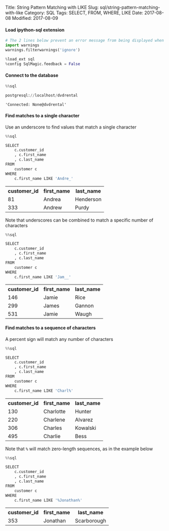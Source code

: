 Title: String Pattern Matching with LIKE
Slug: sql/string-pattern-matching-with-like
Category: SQL
Tags: SELECT, FROM, WHERE, LIKE
Date: 2017-08-08
Modified: 2017-08-09

#### Load ipython-sql extension


```python
# The 2 lines below prevent an error message from being displayed when we run %load_ext sql
import warnings
warnings.filterwarnings('ignore')

%load_ext sql
%config SqlMagic.feedback = False
```

#### Connect to the database


```python
%%sql

postgresql://localhost/dvdrental
```




    'Connected: None@dvdrental'



#### Find matches to a single character
Use an underscore to find values that match a single character


```python
%%sql

SELECT
    c.customer_id
    , c.first_name
    , c.last_name
FROM
    customer c
WHERE
    c.first_name LIKE 'Andre_'
```




<table>
    <tr>
        <th>customer_id</th>
        <th>first_name</th>
        <th>last_name</th>
    </tr>
    <tr>
        <td>81</td>
        <td>Andrea</td>
        <td>Henderson</td>
    </tr>
    <tr>
        <td>333</td>
        <td>Andrew</td>
        <td>Purdy</td>
    </tr>
</table>



Note that underscores can be combined to match a specific number of characters


```python
%%sql

SELECT
    c.customer_id
    , c.first_name
    , c.last_name
FROM
    customer c
WHERE
    c.first_name LIKE 'Jam__'
```




<table>
    <tr>
        <th>customer_id</th>
        <th>first_name</th>
        <th>last_name</th>
    </tr>
    <tr>
        <td>146</td>
        <td>Jamie</td>
        <td>Rice</td>
    </tr>
    <tr>
        <td>299</td>
        <td>James</td>
        <td>Gannon</td>
    </tr>
    <tr>
        <td>531</td>
        <td>Jamie</td>
        <td>Waugh</td>
    </tr>
</table>



#### Find matches to a sequence of characters
A percent sign will match any number of characters


```python
%%sql

SELECT
    c.customer_id
    , c.first_name
    , c.last_name
FROM
    customer c
WHERE
    c.first_name LIKE 'Charl%'
```




<table>
    <tr>
        <th>customer_id</th>
        <th>first_name</th>
        <th>last_name</th>
    </tr>
    <tr>
        <td>130</td>
        <td>Charlotte</td>
        <td>Hunter</td>
    </tr>
    <tr>
        <td>220</td>
        <td>Charlene</td>
        <td>Alvarez</td>
    </tr>
    <tr>
        <td>306</td>
        <td>Charles</td>
        <td>Kowalski</td>
    </tr>
    <tr>
        <td>495</td>
        <td>Charlie</td>
        <td>Bess</td>
    </tr>
</table>



Note that ```%``` will match zero-length sequences, as in the example below


```python
%%sql

SELECT
    c.customer_id
    , c.first_name
    , c.last_name
FROM
    customer c
WHERE
    c.first_name LIKE '%Jonathan%'
```




<table>
    <tr>
        <th>customer_id</th>
        <th>first_name</th>
        <th>last_name</th>
    </tr>
    <tr>
        <td>353</td>
        <td>Jonathan</td>
        <td>Scarborough</td>
    </tr>
</table>

